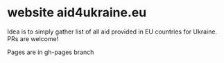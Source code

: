 # website aid4ukraine.eu 

Idea is to simply gather list of all aid provided in EU countries for Ukraine. PRs are welcome!

Pages are in gh-pages branch
